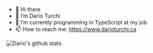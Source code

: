 - 👋 Hi there 
- 🔭 I’m Dario Turchi
- 🌱 I’m currently programming in TypeScript at my job
- 📫 How to reach me: https://www.darioturchi.ca

![Dario's github stats](https://github-readme-stats.vercel.app/api?username=0xDario&show_icons=true)
